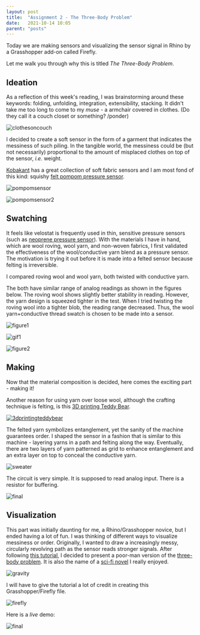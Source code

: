 ```yaml
---
layout: post
title:  "Assignment 2 - The Three-Body Problem"
date:   2021-10-14 10:05
parent: "posts"
---
```

Today we are making sensors and visualizing the sensor signal in Rhino by a Grasshopper add-on called Firefly.

Let me walk you through why this is titled *The Three-Body Problem*.

## Ideation

As a reflection of this week's reading, I was brainstorming around these keywords: folding, unfolding, integration, extensibility, stacking. It didn't take me too long to come to my *muse* - a armchair covered in clothes. (Do they call it a couch closet or something? /ponder)

![clothesoncouch](https://c8.alamy.com/comp/R6P6F4/messy-clothes-pile-on-leather-couch-R6P6F4.jpg)

I decided to create a soft sensor in the form of a garment that indicates the messiness of such piling. In the tangible world, the messiness could be (but not necessarily) proportional to the amount of misplaced clothes on top of the sensor, *i.e.* weight.

[Kobakant](https://www.kobakant.at/DIY/) has a great collection of soft fabric sensors and I am most fond of this kind: squishy [felt pompom pressure sensor](https://www.kobakant.at/DIY/?p=2395).

![pompomsensor](http://farm3.static.flickr.com/2802/4498265720_c97fcacaed_m.jpg)

![pompomsensor2](http://farm5.static.flickr.com/4033/4497629015_6294ba0c98_m.jpg)

## Swatching

It feels like velostat is frequently used in thin, sensitive pressure sensors (such as [neoprene pressure sensor](https://www.kobakant.at/DIY/?p=65)). With the materials I have in hand, which are wool roving, wool yarn, and non-woven fabrics, I first validated the effectiveness of the wool/conductive yarn blend as a pressure sensor. The motivation is trying it out before it is made into a felted sensor because felting is irreversible.

I compared roving wool and wool yarn, both twisted with conductive yarn.

The both have similar range of analog readings as shown in the figures below. The roving wool shows slightly better stability in reading. However, the yarn design is squeezed tighter in the test. When I tried twisting the roving wool into a tighter blob, the reading range decreased. Thus, the wool yarn+conductive thread swatch is chosen to be made into a sensor.

![figure1](../../../../../files/project2/project2_testwool.jpg)

![gif1](../../../../../files/project2/project2_testwool.gif)

![figure2](../../../../../files/project2/project2_testyarn.jpg)

## Making

Now that the material composition is decided, here comes the exciting part - making it!

Another reason for using yarn over loose wool, although the crafting technique is felting, is this [3D printing Teddy Bear](https://dl.acm.org/doi/abs/10.1145/2556288.2557338).

[![3dprintingteddybear](https://i.ytimg.com/vi/YhXIWyfI7Cw/maxresdefault.jpg)](https://youtu.be/YhXIWyfI7Cw "3dprintingteddybear")

The felted yarn symbolizes entanglement, yet the sanity of the machine guarantees order. I shaped the sensor in a fashion that is similar to this machine - layering yarns in a path and felting along the way. Eventually, there are two layers of yarn patterned as grid to enhance entanglement and an extra layer on top to conceal the conductive yarn.

![sweater](../../../../../files/project2/project2_sweater.jpg)

The circuit is very simple. It is supposed to read analog input. There is a resistor for buffering.

![final](../../../../../files/project2/project2_final.jpg)

## Visualization

This part was initially daunting for me, a Rhino/Grasshopper novice, but I ended having a lot of fun. I was thinking of different ways to visualize messiness or order. Originally, I wanted to draw a increasingly messy, circularly revolving path as the sensor reads stronger signals. After following [this tutorial](https://www.youtube.com/watch?v=qHtRqGRnDBM&ab_channel=RhinoGrasshopper), I decided to present a poor-man version of the [three-body problem](https://en.wikipedia.org/wiki/Three-body_problem). It is also the name of a [sci-fi novel](https://en.wikipedia.org/wiki/The_Three-Body_Problem_(novel)) I really enjoyed.

![gravity](https://upload.wikimedia.org/wikipedia/commons/1/11/3bodyproblem.gif)

I will have to give the tutorial a lot of credit in creating this Grasshopper/Firefly file.

![firefly](../../../../../files/project2/project2_Capture.PNG)

Here is a *live* demo:

![final](../../../../../files/project2/project2_demo.gif)

